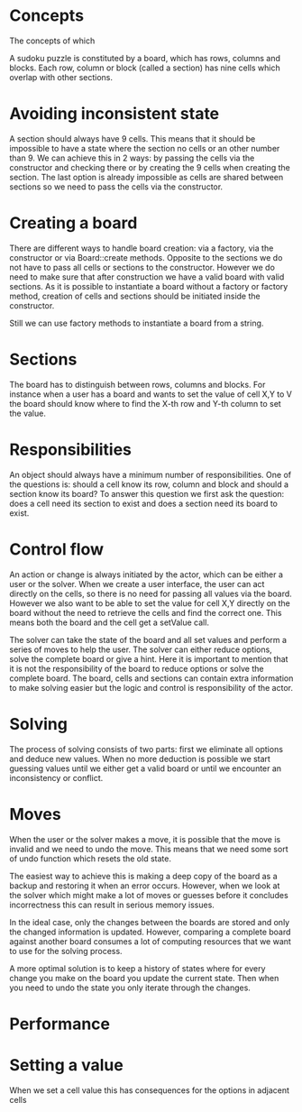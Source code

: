 # Concepts

The concepts of which 

A sudoku puzzle is constituted by a board, which has rows, columns and blocks.
Each row, column or block (called a section) has nine cells which overlap with
other sections.

# Avoiding inconsistent state

A section should always have 9 cells. This means that it should be impossible
to have a state where the section no cells or an other number than 9. We can
achieve this in 2 ways: by passing the cells via the constructor and checking
there or by creating the 9 cells when creating the section. The last option is
already impossible as cells are shared between sections so we need to pass the
cells via the constructor.

# Creating a board

There are different ways to handle board creation: via a factory, via the
constructor or via Board::create methods. Opposite to the sections we do not
have to pass all cells or sections to the constructor. However we do need to
make sure that after construction we have a valid board with valid sections.
As it is possible to instantiate a board without a factory or factory method,
creation of cells and sections should be initiated inside the constructor.

Still we can use factory methods to instantiate a board from a string.

# Sections

The board has to distinguish between rows, columns and blocks. For instance
when a user has a board and wants to set the value of cell X,Y to V the board
should know where to find the X-th row and Y-th column to set the value.

# Responsibilities

An object should always have a minimum number of responsibilities. One of the
questions is: should a cell know its row, column and block and should a section
know its board? To answer this question we first ask the question: does a cell
need its section to exist and does a section need its board to exist.

# Control flow

An action or change is always initiated by the actor, which can be either a user
or the solver. When we create a user interface, the user can act directly on the
cells, so there is no need for passing all values via the board. However we also
want to be able to set the value for cell X,Y directly on the board without the
need to retrieve the cells and find the correct one. This means both the board
and the cell get a setValue call.

The solver can take the state of the board and all set values and perform a
series of moves to help the user. The solver can either reduce options, solve the
complete board or give a hint. Here it is important to mention that it is not
the responsibility of the board to reduce options or solve the complete board.
The board, cells and sections can contain extra information to make solving easier
but the logic and control is responsibility of the actor.

# Solving

The process of solving consists of two parts: first we eliminate all options and
deduce new values. When no more deduction is possible we start guessing values
until we either get a valid board or until we encounter an inconsistency or
conflict.

# Moves

When the user or the solver makes a move, it is possible that the move is invalid
and we need to undo the move. This means that we need some sort of undo function
which resets the old state.

The easiest way to achieve this is making a deep copy of the board as a backup and
restoring it when an error occurs. However, when we look at the solver which might
make a lot of moves or guesses before it concludes incorrectness this can result
in serious memory issues.

In the ideal case, only the changes between the boards are stored and only the
changed information is updated. However, comparing a complete board against another
board consumes a lot of computing resources that we want to use for the solving
process.

A more optimal solution is to keep a history of states where for every change you
make on the board you update the current state. Then when you need to undo the
state you only iterate through the changes.

# Performance



# Setting a value

When we set a cell value this has consequences for the options in adjacent cells